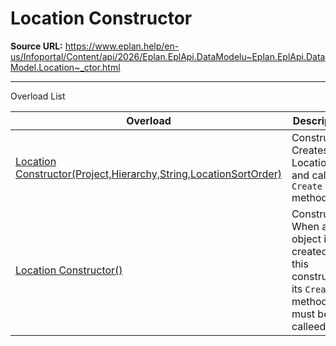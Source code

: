 # Location Constructor

**Source URL:** https://www.eplan.help/en-us/Infoportal/Content/api/2026/Eplan.EplApi.DataModelu~Eplan.EplApi.DataModel.Location~_ctor.html

---

Overload List

| Overload | Description |
| --- | --- |
| [Location Constructor(Project,Hierarchy,String,LocationSortOrder)](Eplan.EplApi.DataModelu~Eplan.EplApi.DataModel.Location~_ctor(Project,Hierarchy,String,LocationSortOrder).html) | Constructor. Creates a Location and calls `Create` method. |
| [Location Constructor()](Eplan.EplApi.DataModelu~Eplan.EplApi.DataModel.Location~_ctor().html) | Constructor. When an object is created with this constructor, its `Create` method must be calleed. |
